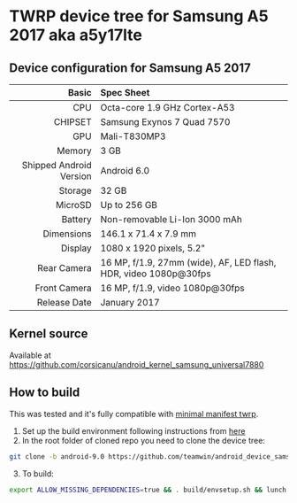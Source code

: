 # TWRP device tree for Samsung A5 2017 aka a5y17lte

## Device configuration for Samsung A5 2017

Basic   | Spec Sheet
-------:|:-------------------------
CPU     | Octa-core 1.9 GHz Cortex-A53
CHIPSET | Samsung Exynos 7 Quad 7570
GPU     | Mali-T830MP3
Memory  | 3 GB
Shipped Android Version | Android 6.0
Storage | 32 GB
MicroSD | Up to 256 GB
Battery | Non-removable Li-Ion 3000 mAh
Dimensions | 146.1 x 71.4 x 7.9 mm
Display | 1080 x 1920 pixels, 5.2"
Rear Camera  | 16 MP, f/1.9, 27mm (wide), AF, LED flash, HDR, video 1080p@30fps
Front Camera | 16 MP, f/1.9, video 1080p@30fps
Release Date | January 2017

## Kernel source 
Available at https://github.com/corsicanu/android_kernel_samsung_universal7880

## How to build
This was tested and it's fully compatible with [minimal manifest twrp](https://github.com/minimal-manifest-twrp/platform_manifest_twrp_omni).
1. Set up the build environment following instructions from [here](https://github.com/minimal-manifest-twrp/platform_manifest_twrp_omni/blob/twrp-9.0/README.md#getting-started)
2. In the root folder of cloned repo you need to clone the device tree:
```bash
git clone -b android-9.0 https://github.com/teamwin/android_device_samsung_a5y17lte.git device/samsung/a5y17lte
```
3. To build:
```bash
export ALLOW_MISSING_DEPENDENCIES=true && . build/envsetup.sh && lunch twrp_a5y17lte-eng && mka recoveryimage -j128
```
